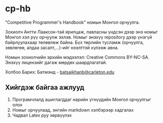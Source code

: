 # cp-hb
"Competitive Programmer's Handbook" номын Монгол орчуулга.

Зохиолч Антти Лааксон-тай ярилцаж, лавласны үндсэн дээр энэ номыг Монгол хэл рүү орчуулж эхлэв. Номыг энэхүү repository дээр үнэгүй байрлуулахаар төлөвлөж байна. Бүх төрлийн тусламж (орчуулга, зөвлөгөө, алдаа засалт,...)-ийг нээлттэй хүлээж авна.

Номын зохиолчийн эрхийн мэдээлэл: Creative Commons BY-NC-SA. Энэхүү лицензийг дагаж мөрдөх шаардлагатай.

Холбоо Барих: Батмэнд - batsaikhanb@carleton.edu

## Хийгдэж байгаа ажлууд
1. Програмчлалд ашиглагддаг нарийн үгнүүдийн Монгол орчуулгыг олох
2. Номыг орчуулаад, энгийн markdown хэлбэрээр хадгалах
3. Чадвал Latex руу хөрвүүлэх